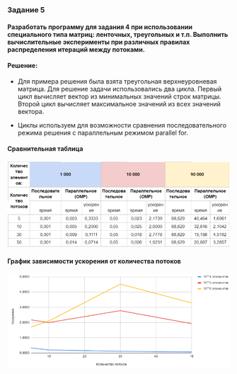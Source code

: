 ### Задание 5
#### Разработать программу для задания 4 при использовании специального типа матриц: ленточных, треугольных и т.п. Выполнить вычислительные эксперименты при различных правилах распределения итераций между потоками.

#### Решение:
- Для примера решения была взята треугольная верхнеуровневая матрица.
Для решение задачи использовались два цикла. Первый цикл вычисляет вектор из минимальных значений строк матрицы. Второй цикл вычисляет максимальное значений из всех значений вектора.

- Циклы используем для возможности сравнения последовательного режима решения с параллельным режимом parallel for.

#### Сравнительная таблица
![img1.png](img/task5-table.png)

#### График зависимости ускорения от количества потоков
![img1.png](img/task5-char.png)